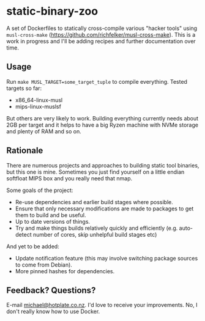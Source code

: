 # static-binary-zoo

A set of Dockerfiles to statically cross-compile various "hacker tools" using `musl-cross-make` (https://github.com/richfelker/musl-cross-make). This is a work in progress and I'll be adding recipes and further documentation over time.

## Usage

Run `make MUSL_TARGET=some_target_tuple` to compile everything. Tested targets so far:

* x86_64-linux-musl
* mips-linux-muslsf

But others are very likely to work. Building everything currently needs about 2GB per target and it helps to have a big Ryzen machine with NVMe storage and plenty of RAM and so on.

## Rationale

There are numerous projects and approaches to building static tool binaries, but this one is mine. Sometimes you just find yourself on a little endian softfloat MIPS box and you really need that nmap.

Some goals of the project:

* Re-use dependencies and earlier build stages where possible.
* Ensure that only necessary modifications are made to packages to get them to build and be useful.
* Up to date versions of things.
* Try and make things builds relatively quickly and efficiently (e.g. auto-detect number of cores, skip unhelpful build stages etc)

And yet to be added:

* Update notification feature (this may involve switching package sources to come from Debian).
* More pinned hashes for dependencies.

## Feedback? Questions?

E-mail michael@hotplate.co.nz. I'd love to receive your improvements. No, I don't really know how to use Docker.
